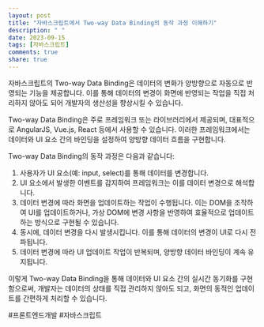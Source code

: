 ```yaml
---
layout: post
title: "자바스크립트에서 Two-way Data Binding의 동작 과정 이해하기"
description: " "
date: 2023-09-15
tags: [자바스크립트]
comments: true
share: true
---
```


자바스크립트의 Two-way Data Binding은 데이터의 변화가 양방향으로 자동으로 반영되는 기능을 제공합니다. 이를 통해 데이터의 변경이 화면에 반영되는 작업을 직접 처리하지 않아도 되어 개발자의 생산성을 향상시킬 수 있습니다.

Two-way Data Binding은 주로 프레임워크 또는 라이브러리에서 제공되며, 대표적으로 AngularJS, Vue.js, React 등에서 사용할 수 있습니다. 이러한 프레임워크에서는 데이터와 UI 요소 간의 바인딩을 설정하여 양방향 데이터 흐름을 구현합니다.

Two-way Data Binding의 동작 과정은 다음과 같습니다:

1. 사용자가 UI 요소(예: input, select)를 통해 데이터를 변경합니다.
2. UI 요소에서 발생한 이벤트를 감지하여 프레임워크는 이를 데이터 변경으로 해석합니다.
3. 데이터 변경에 따라 화면을 업데이트하는 작업이 수행됩니다. 이는 DOM을 조작하여 UI를 업데이트하거나, 가상 DOM에 변경 사항을 반영하여 효율적으로 업데이트하는 방식으로 구현될 수 있습니다.
4. 동시에, 데이터 변경을 다시 발생시킵니다. 이를 통해 데이터의 변경이 UI로 다시 전파됩니다.
5. 데이터 변경에 따라 UI 업데이트 작업이 반복되며, 양방향 데이터 바인딩이 계속 유지됩니다.

이렇게 Two-way Data Binding을 통해 데이터와 UI 요소 간의 실시간 동기화를 구현함으로써, 개발자는 데이터의 상태를 직접 관리하지 않아도 되고, 화면의 동적인 업데이트를 간편하게 처리할 수 있습니다.

#프론트엔드개발 #자바스크립트